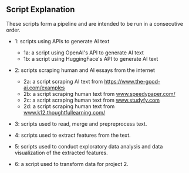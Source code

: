 ## Script Explanation

These scripts form a pipeline and are intended to be run in a consecutive order.

- 1: scripts using APIs to generate AI text
    - 1a: a script using OpenAI's API to generate AI text
    - 1b: a script using HuggingFace's API to generate AI text

- 2: scripts scraping human and AI essays from the internet
    - 2a: a script scraping AI text from https://www.the-good-ai.com/examples
    - 2b: a script scraping human text from www.speedypaper.com/
    - 2c: a script scraping human text from www.studyfy.com
    - 2d: a script scraping human text from www.k12.thoughtfullearning.com/

- 3: scripts used to read, merge and prepreprocess text.

- 4: scripts used to extract features from the text.

- 5: scripts used to conduct exploratory data analysis and data visualization of the extracted features.

- 6: a script used to transform data for project 2.
